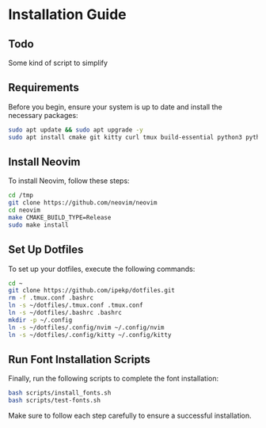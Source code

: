
# Installation Guide
## Todo
Some kind of script to simplify
## Requirements

Before you begin, ensure your system is up to date and install the necessary packages:

```bash
sudo apt update && sudo apt upgrade -y
sudo apt install cmake git kitty curl tmux build-essential python3 python3-venv python3-pip xsel npm unzip
```

## Install Neovim

To install Neovim, follow these steps:

```bash
cd /tmp
git clone https://github.com/neovim/neovim
cd neovim
make CMAKE_BUILD_TYPE=Release
sudo make install
```

## Set Up Dotfiles

To set up your dotfiles, execute the following commands:

```bash
cd ~
git clone https://github.com/ipekp/dotfiles.git
rm -f .tmux.conf .bashrc
ln -s ~/dotfiles/.tmux.conf .tmux.conf
ln -s ~/dotfiles/.bashrc .bashrc
mkdir -p ~/.config
ln -s ~/dotfiles/.config/nvim ~/.config/nvim
ln -s ~/dotfiles/.config/kitty ~/.config/kitty
```

## Run Font Installation Scripts

Finally, run the following scripts to complete the font installation:

```bash
bash scripts/install_fonts.sh
bash scripts/test-fonts.sh
```

Make sure to follow each step carefully to ensure a successful installation.
```
